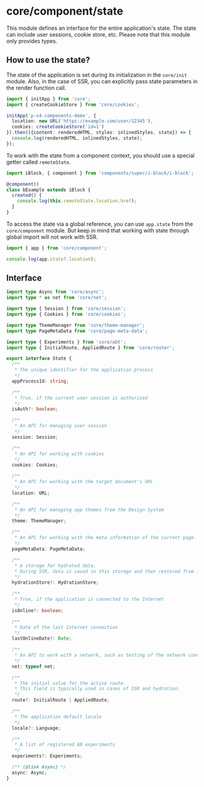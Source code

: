 # core/component/state

This module defines an interface for the entire application's state.
The state can include user sessions, cookie store, etc.
Please note that this module only provides types.

## How to use the state?

The state of the application is set during its initialization in the `core/init` module.
Also, in the case of SSR, you can explicitly pass state parameters in the render function call.

```typescript
import { initApp } from 'core';
import { createCookieStore } from 'core/cookies';

initApp('p-v4-components-demo', {
  location: new URL('https://example.com/user/12345'),
  cookies: createCookieStore('id=1')
}).then(({content: renderedHTML, styles: inlinedStyles, state}) => {
  console.log(renderedHTML, inlinedStyles, state);
});
```

To work with the state from a component context, you should use a special getter called `remoteState`.

```typescript
import iBlock, { component } from 'components/super/i-block/i-block';

@component()
class bExample extends iBlock {
  created() {
    console.log(this.remoteState.location.href);
  }
}
```

To access the state via a global reference, you can use `app.state` from the `core/component` module.
But keep in mind that working with state through global import will not work with SSR.

```typescript
import { app } from 'core/component';

console.log(app.state?.location);
```

## Interface

```typescript
import type Async from 'core/async';
import type * as net from 'core/net';

import type { Session } from 'core/session';
import type { Cookies } from 'core/cookies';

import type ThemeManager from 'core/theme-manager';
import type PageMetaData from 'core/page-meta-data';

import type { Experiments } from 'core/abt';
import type { InitialRoute, AppliedRoute } from 'core/router';

export interface State {
  /**
   * The unique identifier for the application process
   */
  appProcessId: string;

  /**
   * True, if the current user session is authorized
   */
  isAuth?: boolean;

  /**
   * An API for managing user session
   */
  session: Session;

  /**
   * An API for working with cookies
   */
  cookies: Cookies;

  /**
   * An API for working with the target document's URL
   */
  location: URL;

  /**
   * An API for managing app themes from the Design System
   */
  theme: ThemeManager;

  /**
   * An API for working with the meta information of the current page
   */
  pageMetaData: PageMetaData;

  /**
   * A storage for hydrated data.
   * During SSR, data is saved in this storage and then restored from it on the client.
   */
  hydrationStore?: HydrationStore;

  /**
   * True, if the application is connected to the Internet
   */
  isOnline?: boolean;

  /**
   * Date of the last Internet connection
   */
  lastOnlineDate?: Date;

  /**
   * An API to work with a network, such as testing of the network connection, etc.
   */
  net: typeof net;

  /**
   * The initial value for the active route.
   * This field is typically used in cases of SSR and hydration.
   */
  route?: InitialRoute | AppliedRoute;

  /**
   * The application default locale
   */
  locale?: Language;

  /**
   * A list of registered AB experiments
   */
  experiments?: Experiments;

  /** {@link Async} */
  async: Async;
}
```
